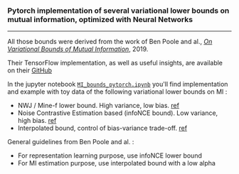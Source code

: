 ### Pytorch implementation of several variational lower bounds on mutual information, optimized with Neural Networks
---
All those bounds were derived from the work of Ben Poole and al., [*On Variational Bounds of Mutual Information*](https://arxiv.org/abs/1905.06922), 2019.

Their TensorFlow implementation, as well as useful insights, are available on their [GitHub](https://github.com/google-research/google-research/blob/master/vbmi/vbmi_demo.ipynb)

In the jupyter notebook  [```MI_bounds_pytorch.ipynb```](./MI_bounds_pytorch.ipynb) you'll find implementation and example with toy data of the following variational lower bounds on MI :
* NWJ / Mine-f lower bound. High variance, low bias. [ref](https://arxiv.org/abs/0809.0853)
* Noise Contrastive Estimation based (infoNCE bound). Low variance, high bias. [ref](https://arxiv.org/abs/1807.03748)
* Interpolated bound, control of bias-variance trade-off. [ref](https://arxiv.org/abs/1905.06922)

General guidelines from Ben Poole and al. :
* For representation learning purpose, use infoNCE lower bound
* For MI estimation purpose, use interpolated bound with a low alpha

